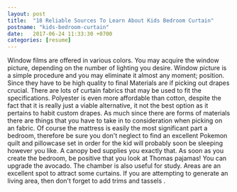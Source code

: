 ```yaml
---
layout: post
title:  "18 Reliable Sources To Learn About Kids Bedroom Curtain"
postname: "kids-bedroom-curtain"
date:   2017-06-24 11:33:30 +0700
categories: [resume]
---
```

Window films are offered in various colors. You may acquire the window picture, depending on the number of lighting you desire. Window picture is a simple procedure and you may eliminate it almost any moment; position. Since they have to be high quality to final Materials are if picking out drapes crucial. There are lots of curtain fabrics that may be used to fit the specifications. Polyester is even more affordable than cotton, despite the fact that it is really just a viable alternative, it not the best option as it pertains to habit custom drapes. As much since there are forms of materials there are things that you have to take in to consideration when picking on an fabric. Of course the mattress is easily the most significant part a bedroom, therefore be sure you don't neglect to find an excellent Pokemon quilt and pillowcase set in order for the kid will probably soon be sleeping however you like. A canopy bed supplies you exactly that. As soon as you create the bedroom, be positive that you look at Thomas pajamas! You can upgrade the avocado. The chamber is also useful for study. Areas are an excellent spot to attract some curtains. If you are attempting to generate an living area, then don't forget to add trims and tassels .
